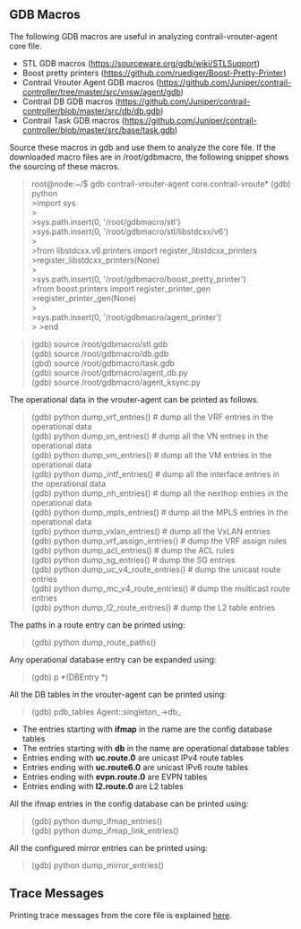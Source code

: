 ## GDB Macros

The following GDB macros are useful in analyzing contrail-vrouter-agent core file. <br>

* STL GDB macros (https://sourceware.org/gdb/wiki/STLSupport) <br>
* Boost pretty printers (https://github.com/ruediger/Boost-Pretty-Printer) <br>
* Contrail Vrouter Agent GDB macros (https://github.com/Juniper/contrail-controller/tree/master/src/vnsw/agent/gdb) <br>
* Contrail DB GDB macros (https://github.com/Juniper/contrail-controller/blob/master/src/db/db.gdb) <br>
* Contrail Task GDB macros (https://github.com/Juniper/contrail-controller/blob/master/src/base/task.gdb) <br>

Source these macros in gdb and use them to analyze the core file. If the downloaded macro files are in /root/gdbmacro, the following snippet shows the sourcing of these macros.

> root@node:~/$ gdb contrail-vrouter-agent core.contrail-vroute*
> (gdb) python                                                                          
 \>import sys                                                                      
 \>                                                                                
 \>sys.path.insert(0, '/root/gdbmacro/stl')                                        
 \>sys.path.insert(0, '/root/gdbmacro/stl/libstdcxx/v6')                           
 \>                                                                                
 \>from libstdcxx.v6.printers import register_libstdcxx_printers                   
 \>register_libstdcxx_printers(None)                                               
 \>                                                                                
 \>sys.path.insert(0, '/root/gdbmacro/boost_pretty_printer')                       
 \>from boost.printers import register_printer_gen                                 
 \>register_printer_gen(None)                                                      
 \>                                                                                
 \>sys.path.insert(0, '/root/gdbmacro/agent_printer')   
 \>
 \>end

>(gdb) source /root/gdbmacro/stl.gdb <br> 
>(gdb) source /root/gdbmacro/db.gdb <br>
>(gbd) source /root/gdbmacro/task.gdb <br> 
>(gdb) source /root/gdbmacro/agent_db.py <br>
>(gdb) source /root/gdbmacro/agent_ksync.py <br>

The operational data in the vrouter-agent can be printed as follows.

>(gdb) python dump_vrf_entries()  # dump all the VRF entries in the operational data <br>
>(gdb) python dump_vn_entries()   # dump all the VN entries in the operational data <br>
>(gdb) python dump_vm_entries()   # dump all the VM entries in the operational data <br>
>(gdb) python dump_intf_entries() # dump all the interface entries in the operational data <br>
>(gdb) python dump_nh_entries()   # dump all the nexthop entries in the operational data <br>
>(gdb) python dump_mpls_entries()       # dump all the MPLS entries in the operational data <br>
>(gdb) python dump_vxlan_entries()      # dump all the VxLAN entries <br>
>(gdb) python dump_vrf_assign_entries() # dump the VRF assign rules <br>
>(gdb) python dump_acl_entries()        # dump the ACL rules <br>
>(gdb) python dump_sg_entries()         # dump the SG entries <br>
>(gdb) python dump_uc_v4_route_entries(<route-table-address>) # dump the unicast route entries <br>
>(gdb) python dump_mc_v4_route_entries(<mcast-table-address>) # dump the multicast route entries <br>
>(gdb) python dump_l2_route_entries(<l2-table-address>) # dump the L2 table entries <br>

The paths in a route entry can be printed using:
>(gdb) python dump_route_paths(<route-entry-address>) <br>

Any operational database entry can be expanded using:
>(gdb) p *(DBEntry *)<database-entry-address>

All the DB tables in the vrouter-agent can be printed using: 
>(gdb) pdb_tables Agent::singleton_->db_ <br>
* The entries starting with __ifmap__ in the name are the config database tables
* The entries starting with __db__ in the name are operational database tables
* Entries ending with __uc.route.0__ are unicast IPv4 route tables
* Entries ending with __uc.route6.0__ are unicast IPv6 route tables
* Entries ending with __evpn.route.0__ are EVPN tables
* Entries ending with __l2.route.0__ are L2 tables

All the ifmap entries in the config database can be printed using:
>(gdb) python dump_ifmap_entries(<ifmap-table-address>) <br>
>(gdb) python dump_ifmap_link_entries(<ifmap-table-address>) <br>

All the configured mirror entries can be printed using:
>(gdb) python dump_mirror_entries() <br>

## Trace Messages
Printing trace messages from the core file is explained [here](https://github.com/Juniper/contrail-controller/wiki/Dump-sandesh-trace-buffer).